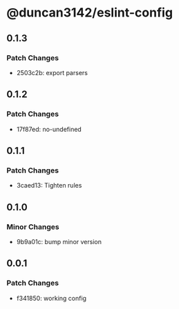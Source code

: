# @duncan3142/eslint-config

## 0.1.3

### Patch Changes

- 2503c2b: export parsers

## 0.1.2

### Patch Changes

- 17f87ed: no-undefined

## 0.1.1

### Patch Changes

- 3caed13: Tighten rules

## 0.1.0

### Minor Changes

- 9b9a01c: bump minor version

## 0.0.1

### Patch Changes

- f341850: working config
